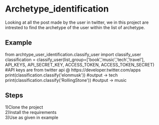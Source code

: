 # Archetype_identification
Looking at all the post made by the user in twitter, we in this project are intrested to find the archetype of the user within the list of archetype.

<h2>Example</h2>
 from archtype_user_identification.classify_user import classify_user</br>
 classification = classify_user(list_group=['book','music','tech','travel'], API_KEYS, API_SECRET_KEY, ACCESS_TOKEN,   ACCESS_TOKEN_SECRET) #API keys are from twitter api @ https://developer.twitter.com/apps</br>
 print(classification.classify('elonmusk')) #output -> tech</br>
 print(classification.classify('RollingStone')) #output -> music</br>

<h2>Steps</h2>
1)Clone the project</br>
2)Install the requirements</br>
3)Use as given in example
